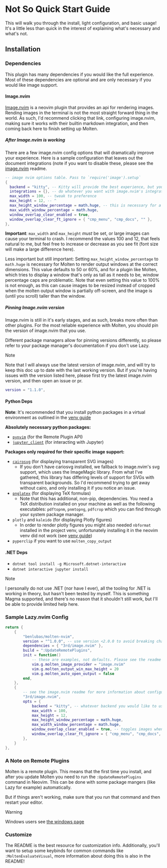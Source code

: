 # Not So Quick Start Guide

This will walk you through the install, light configuration, and basic usage! It's a little less
than quick in the interest of explaining what's necessary and what's not.

## Installation

### Dependencies

This plugin has many dependencies if you would like the full experience. Most of these dependencies
are optional and are only necessary if you would like image support.

#### Image.nvim

[Image.nvim](https://github.com/3rd/image.nvim) is a neovim plugin that provides an api for
rendering images. Rending images in the terminal is not the most straight forward thing in the
world. As such, I'd recommend clicking that link, configuring image.nvim, making sure it works
with their builtin markdown integration, and then coming back here to finish setting up Molten.

##### After Image.nvim is working

There are a few image.nvim config options that will dramatically improve your experience. Here is
a sample configuration that leaves out the document integrations (note if you want to disable these,
please see the [image.nvim](https://github.com/3rd/image.nvim) readme.

```lua
-- image nvim options table. Pass to `require('image').setup`
{
  backend = "kitty", -- Kitty will provide the best experience, but you need a compatible terminal
  integrations = {}, -- do whatever you want with image.nvim's integrations
  max_width = 100, -- tweak to preference
  max_height = 12, -- ^
  max_height_window_percentage = math.huge, -- this is necessary for a good experience
  max_width_window_percentage = math.huge,
  window_overlap_clear_enabled = true,
  window_overlap_clear_ft_ignore = { "cmp_menu", "cmp_docs", "" },
},
```

**Important**: `max_width` and `max_height` _must_ be set, or large images can cause your terminal
to crash. I recommend the values 100 and 12, that feels natural to me, but feel free to increase or
decrease as you see fit (font size will make a large difference here).

Less important but still important: Setting `max_height_window_percentage` to `math.huge` is
necessary for Molten to render output windows at the correct dimensions. This value defaults to
50 or 60%, and for a plugin like Molten, which tries to display a window that's only as tall as it
needs to be, window percentage caps are problematic. Note that even setting this value to 100% is not
enough, as this can cause images to be resized instead of cropped when the molten output window is
partially off-screen, and the image is (until you scroll) taller than the window.


##### Pinning Image.nvim version

Image.nvim is still in it's early stages, and as such, breaks more often than other plugins. For the
most reliable experience with Molten, you should pin the version of image.nvim that you use.

Different package managers allow for pinning versions differently, so please refer to your package
manager's documentation if you don't use Lazy.

> [!NOTE]
> Note that I will always use the latest version of image.nvim, and will try to keep this doc up to
> date with the last working version. But if you're having issues with the version listed here,
> please first try the latest image.nvim version, and then open an issue or pr.

```lua
version = "1.1.0",
```

#### Python Deps

**Note**: It's recommended that you install python packages in a virtual environment as outlined in
the [venv guide](Virtual-Environments)

**Absolutely necessary python packages:**
- [`pynvim`](https://github.com/neovim/pynvim) (for the Remote Plugin API)
- [`jupyter_client`](https://github.com/jupyter/jupyter_client) (for interacting with Jupyter)

**Packages only required for their specific image support:**
- [`cairosvg`](https://cairosvg.org/) (for displaying transparent SVG images)
    - If you don't have cariosvg installed, we fallback to image.nvim's svg support, which uses the
    ImageMagic library. From what I've gathered, this library has differing levels of support for
    SVGs with transparent backgrounds. So I'd recommend trying to get away without cairo, and only
    installing it if you notice an issue.
- [`pnglatex`](https://pypi.org/project/pnglatex/) (for displaying TeX formulas)
    - Note that this has additional, non-pip, dependencies. You need a TeX distribution installed on
    your machine as well as the following executables: `pdftopnm`, `pnmtopng`, `pdfcrop` which you
    can find through your system package manager.
- `plotly` and `kaleido` (for displaying Plotly figures)
    - In order to render plotly figures you might also needed `nbformat` installed in the project
    venv, unfortunately installing it in the neovim venv did not work (see [venv
    guide](Virtual-Environments))
- `pyperclip` if you want to use `molten_copy_output`

#### .NET Deps
- `dotnet tool install -g Microsoft.dotnet-interactive`
- `dotnet interactive jupyter install`

> [!NOTE]
> I personally do not use .NET (nor have I ever), all the tooling for .NET is working in theory, but
> hasn't been tested by myself. This is something Magma supported, and there's no reason that it
> shouldn't still work, but I'll be able to provide limited help here.

### Sample Lazy.nvim Config

```lua
return {
    {
        "benlubas/molten-nvim",
        version = "^1.0.0", -- use version <2.0.0 to avoid breaking changes
        dependencies = { "3rd/image.nvim" },
        build = ":UpdateRemotePlugins",
        init = function()
            -- these are examples, not defaults. Please see the readme
            vim.g.molten_image_provider = "image.nvim"
            vim.g.molten_output_win_max_height = 20
            vim.g.molten_auto_open_output = false
        end,
    },
    {
        -- see the image.nvim readme for more information about configuring this plugin
        "3rd/image.nvim",
        opts = {
            backend = "kitty", -- whatever backend you would like to use
            max_width = 100,
            max_height = 12,
            max_height_window_percentage = math.huge,
            max_width_window_percentage = math.huge,
            window_overlap_clear_enabled = true, -- toggles images when windows are overlapped
            window_overlap_clear_ft_ignore = { "cmp_menu", "cmp_docs", "" },
        },
    }
},
```

### A Note on Remote Plugins

Molten is a remote plugin. This means that the first time you install, and after you update Molten
you need to run the `:UpdateRemotePlugins` command in Neovim. This can be done with some package
mangers (like Lazy for example) automatically.

But if things aren't working, make sure that you run that command and then restart your editor.

> [!WARNING]
> Windows users see [the windows page](./Windows.md)

### Customize

The README is the best resource for customization info. Additionally, you'll want to setup some
keybinds for common commands like `:MoltenEvaluateVisual`, more information about doing this is also
in the README!
